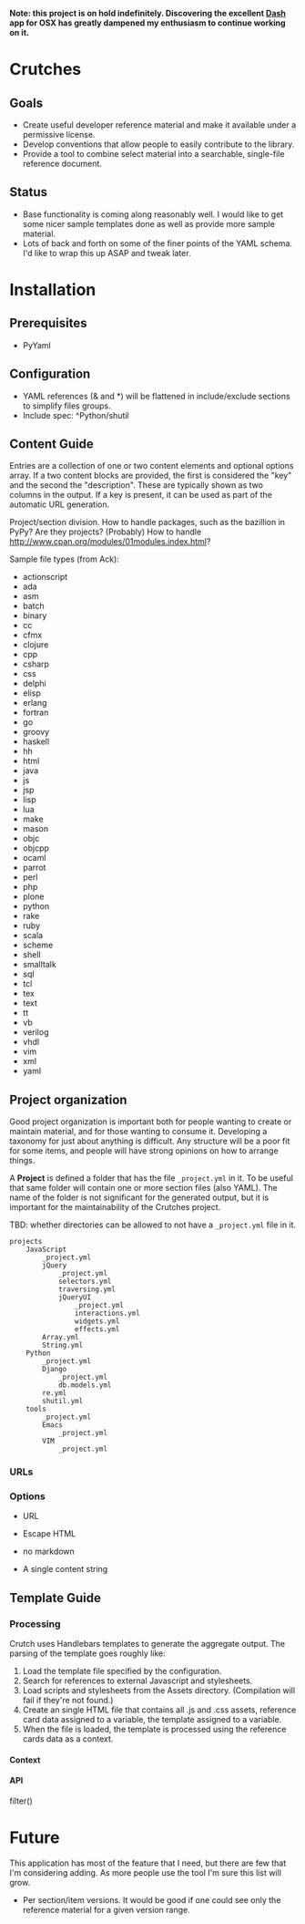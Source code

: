 **Note: this project is on hold indefinitely. Discovering the excellent [Dash](http://kapeli.com/dash) app for OSX has greatly dampened my
enthusiasm to continue working on it.**

# Crutches

## Goals

* Create useful developer reference material and make it available under a permissive license.
* Develop conventions that allow people to easily contribute to the library.
* Provide a tool to combine select material into a searchable, single-file reference document.

## Status

* Base functionality is coming along reasonably well. I would like to get some nicer sample templates done as well as provide more sample material.
* Lots of back and forth on some of the finer points of the YAML schema. I'd like to wrap this up ASAP and tweak later.

# Installation

## Prerequisites

* PyYaml

## Configuration

* YAML references (& and \*)  will be flattened in include/exclude sections to simplify files groups.
* Include spec:  ^Python/shutil

## Content Guide

Entries are a collection of one or two content elements and optional options array. If a two content blocks are provided,
the first is considered the "key" and the second the "description". These are typically shown as two columns in the output.
If a key is present, it can be used as part of the automatic URL generation.

Project/section division.
How to handle packages, such as the bazillion in PyPy?  Are they projects?  (Probably)
How to handle http://www.cpan.org/modules/01modules.index.html?

Sample file types (from Ack):

* actionscript
* ada
* asm
* batch
* binary
* cc
* cfmx
* clojure
* cpp
* csharp
* css
* delphi
* elisp
* erlang
* fortran
* go
* groovy
* haskell
* hh
* html
* java
* js
* jsp
* lisp
* lua
* make
* mason
* objc
* objcpp
* ocaml
* parrot
* perl
* php
* plone
* python
* rake
* ruby
* scala
* scheme
* shell
* smalltalk
* sql
* tcl
* tex
* text
* tt
* vb
* verilog
* vhdl
* vim
* xml
* yaml

## Project organization

Good project organization is important both for people wanting to create
or maintain material, and for those wanting to consume it. Developing a
taxonomy for just about anything is difficult. Any structure will be a poor
fit for some items, and people will have strong opinions on how to arrange
things.

A **Project** is defined a folder that has the file `_project.yml` in it. To be
useful that same folder will contain one or more section files (also YAML). The
name of the folder is not significant for the generated output, but it is
important for the maintainability of the Crutches project.

TBD: whether directories can be allowed to not have a `_project.yml` file in it.


    projects
        JavaScript
            _project.yml
            jQuery
                _project.yml
                selectors.yml
                traversing.yml
                jQueryUI
                    _project.yml
                    interactions.yml
                    widgets.yml
                    effects.yml
            Array.yml
            String.yml
        Python
            _project.yml
            Django
                _project.yml
                db.models.yml
            re.yml
            shutil.yml
        tools
            _project.yml
            Emacs
                _project.yml
            VIM
                _project.yml


### URLs


### Options

* URL
* Escape HTML
* no markdown

* A single content string
## Template Guide

### Processing

Crutch uses Handlebars templates to generate the aggregate output. The parsing of the template goes roughly like:

1. Load the template file specified by the configuration.
2. Search for references to external Javascript and stylesheets.
3. Load scripts and stylesheets from the Assets directory. (Compilation will fail if they're not found.)
4. Create an single HTML file that contains all .js and .css assets, reference card data assigned to a variable, the template assigned to a variable.
5. When the file is loaded, the template is processed using the reference cards data as a context.

#### Context
#### API
filter()


# Future

This application has most of the feature that I need, but there are few that I'm considering adding. As more people use the
tool I'm sure this list will grow.

* Per section/item versions. It would be good if one could see only the reference material for a given version range.

